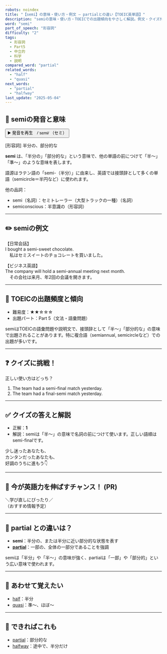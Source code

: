 ```yaml
---
robots: noindex
title: "【semi】の意味・使い方・例文 ― partialとの違い【TOEIC英単語】"
description: "semiの意味・使い方・TOEICでの出題傾向をやさしく解説。例文・クイズ付きでpartialとの違いもわかりやすく学べます。"
word: "semi"
part_of_speech: "形容詞"
difficulty: "2"
tags:
  - 形容詞
  - Part5
  - 中立的
  - 科学
  - 説明
compared_word: "partial"
related_words:
  - "half"
  - "quasi"
next_words:
  - "partial"
  - "halfway"
last_update: "2025-05-04"
---
```


## 🔰 semiの発音と意味

<button class="play-audio" onclick="playTTS('semi')">
  <span class="play-audio-main">
    ▶️ 発音を再生　/ˈsɛmi/
  </span>
  <span class="play-audio-sub">
    （セミ）
  </span>
</button>

[形容詞] 半分の、部分的な

**semi** は、「半分の」「部分的な」という意味で、他の単語の前につけて「半～」「準～」のような意味を表します。

語源はラテン語の「semi-（半分）」に由来し、英語では接頭辞として多くの単語（semicircle＝半円など）に使われます。

他の品詞：  
- semi（名詞）：セミトレーラー（大型トラックの一種）（名詞）
- semiconscious：半意識の（形容詞）

---

## ✏️ semiの例文

【日常会話】  
I bought a semi-sweet chocolate.  
　私はセミスイートのチョコレートを買いました。

【ビジネス英語】  
The company will hold a semi-annual meeting next month.  
　その会社は来月、年2回の会議を開きます。

---

## 🎯 TOEICの出題頻度と傾向

- 難易度：★★☆☆☆
- 出題パート：Part 5（文法・語彙問題）

semiはTOEICの語彙問題や説明文で、接頭辞として「半～」「部分的な」の意味で出題されることがあります。特に複合語（semiannual, semicircleなど）での出題が多いです。

---

## ❓ クイズに挑戦！

正しい使い方はどっち？

1. The team had a semi-final match yesterday.  
2. The team had a final-semi match yesterday.

---

## ✅ クイズの答えと解説

- 正解：**1**
- 解説：semiは「半～」の意味で名詞の前につけて使います。正しい語順はsemi-finalです。

少し迷ったあなたも、  
カンタンだったあなたも、  
好調のうちに進もう👇️

---

## 🚀 今が英語力を伸ばすチャンス！ (PR)

<div class="info-center">
＼学び直しにぴったり／<br>  
（おすすめ情報予定）
</div>

---

## 🤔  partial との違いは？

- **semi**：半分の、または半分に近い部分的な状態を表す
- **[partial](/word/partial/)**：一部の、全体の一部分であることを強調

semiは「半分」や「半～」の意味が強く、partialは「一部」や「部分的」という広い意味で使われます。

---

## 🧩 あわせて覚えたい

- [half](/word/half/)：半分
- [quasi](/word/quasi/)：準～、ほぼ～

---

## 📖 できればこれも

- [partial](/word/partial/)：部分的な
- [halfway](/word/halfway/)：途中で、半分だけ

<!-- cvid: aid30_bid41 -->

